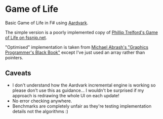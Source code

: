 # Game of Life

Basic Game of Life in F# using [Aardvark](https://github.com/aardvark-platform).

The simple version is a poorly implemented copy of [Phillip Trelford's Game of Life on fssnip.net](http://www.fssnip.net/da/title/Game-of-Life).

"Optimised" implementation is taken from [Michael Abrash's "Graphics Programmer's Black Book"](http://www.jagregory.com/abrash-black-book/#chapter-17-the-game-of-life) except I've just used an array rather than pointers.

## Caveats

- I don't understand how the Aardvark incremental engine is working so please don't use this as guidance... I wouldn't be surprised if my approach is redrawing the whole UI on each update!
- No error checking anywhere.
- Benchmarks are completely unfair as they're testing implementation details not the algorithms :)
